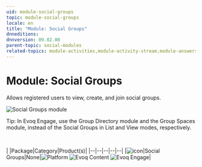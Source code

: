 ```yaml
---
uid: module-social-groups
topic: module-social-groups
locale: en
title: "Module: Social Groups"
dnneditions: 
dnnversion: 09.02.00
parent-topic: social-modules
related-topics: module-activities,module-activity-stream,module-answers,module-blogs,module-challenges,module-discussions,module-group-directory,module-group-spaces,module-ideas,module-journal,module-latest-challenges,module-leaderboard,module-member-directory,module-message-center,module-my-status,module-profile-dashboard,module-related-content,module-social-events,module-social-sharing,module-user-badges,module-wiki
---
```


# Module: Social Groups

Allows registered users to view, create, and join social groups.

  

![Social Groups module](/images/scr-module-SocialGroups.png)

  

Tip: In Evoq Engage, use the Group Directory module and the Group Spaces module, instead of the Social Groups in List and View modes, respectively.

 

|  |Package|Category|Product(s)|
|--|--|--|--|--|
|![icon](/images/ico-module-socialgroups.png)|Social Groups|None|![Platform](/images/ico-dnn-platform.png) ![Evoq Content](/images/ico-evoq-content.png) ![Evoq Engage](/images/ico-evoq-engage.png)|
